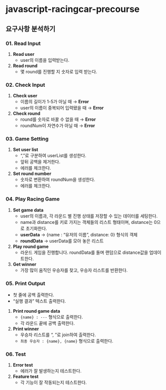 # javascript-racingcar-precourse

## 요구사항 분석하기

### 01. Read Input

1. **Read user**
   - user의 이름을 입력받는다.
2. **Read round**
   - 몇 round를 진행할 지 숫자로 입력 받는다.

### 02. Check Input

1. **Check user**
   - 이름의 길이가 1-5가 아닐 때 → **Error**
   - user의 이름이 중복되어 입력됐을 때 → **Error**
2. **Check round**
   - round를 숫자로 바꿀 수 없을 때 → **Error**
   - roundNum이 자연수가 아닐 때 → **Error**

### 03. Game Setting

1. **Set user list**
   - “,”로 구분하여 userList를 생성한다.
   - 앞뒤 공백을 제거한다.
   - 에러를 체크한다.
2. **Set round number**
   - 숫자로 변환하여 roundNum을 생성한다.
   - 에러를 체크한다.

### 04. Play Racing Game

1. **Set game data**
   - user의 이름과, 각 라운드 별 진행 상태를 저장할 수 있는 데이터를 세팅한다.
   - name과 distance를 키로 가지는 객체들의 리스트 형태이며, distance는 0으로 초기화한다.
   - **userData** → {name : “유저의 이름”, distance: 0} 형식의 객체
   - **roundData** → userData를 모아 놓은 리스트
2. **Play round game**
   - 라운드 게임을 진행합니다. roundData를 돌며 랜덤으로 distance값을 업데이트한다.
3. **Get winner**
   - 가장 많이 움직인 우승자를 찾고, 우승자 리스트를 반환한다.

### 05. Print Output

- 첫 줄에 공백 출력한다.
- “실행 결과” 텍스트 출력한다.

1. **Print round game data**
   - `{name} : ---` 형식으로 출력한다.
   - 각 라운드 끝에 공백 출력한다.
2. **Print winner**
   - 우승자 리스트를 “, ”로 join하여 출력한다.
   - `최종 우승자 : {name}, {name}` 형식으로 출력한다.

### 06. Test

1. **Error test**
   - 에러가 잘 발생하는지 테스트한다.
2. **Feature test**
   - 각 기능이 잘 작동되는지 테스트한다.
